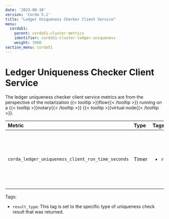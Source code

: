 ```yaml
---
date: '2023-08-10'
version: 'Corda 5.1'
title: "Ledger Uniqueness Checker Client Service"
menu:
  corda51:
    parent: corda51-cluster-metrics
    identifier: corda51-cluster-ledger-uniqueness
    weight: 7000
section_menu: corda51
---
```


# Ledger Uniqueness Checker Client Service

The ledger uniqueness checker client service metrics are from the perspective of the notarization {{< tooltip >}}flow{{< /tooltip >}} running on a {{< tooltip >}}notary{{< /tooltip >}} {{< tooltip >}}virtual node{{< /tooltip >}}.

<style>
table th:first-of-type {
    width: 25%;
}
table th:nth-of-type(2) {
    width: 10%;
}
table th:nth-of-type(3) {
    width: 20%;
}
table th:nth-of-type(4) {
    width: 45%;
}
</style>

| Metric | Type | Tags | Description |
| :----------- | :----------- | :----------- | :----------- |
| `corda_ledger_uniqueness_client_run_time_seconds` | Timer | <ul><li>`result_type`</li></ul> | The time taken from requesting a uniqueness check to a response being received. |

Tags:
* `result_type`: This tag is set to the specific type of uniqueness check result that was returned.
